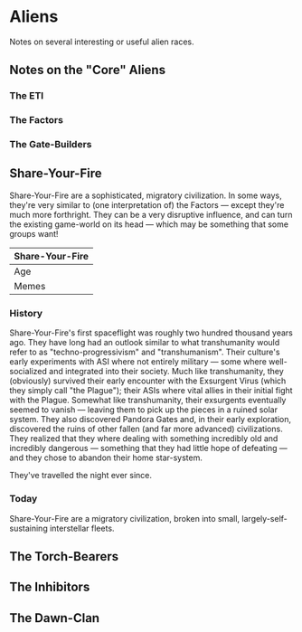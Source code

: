 # Aliens

Notes on several interesting or useful alien races.

## Notes on the "Core" Aliens

### The ETI

### The Factors

### The Gate-Builders

## Share-Your-Fire

Share-Your-Fire are a sophisticated, migratory civilization.
In some ways, they're very similar to (one interpretation of) the Factors — except they're much more forthright.
They can be a very disruptive influence, and can turn the existing game-world on its head — which may be something that some groups want!

| Share-Your-Fire |
| --------------- |
| Age | 200 thousand years |
| Memes | Hedonism, Curiocity, Migration, Survival, Openness, Techno-Progressivism, Transcendance |

### History

Share-Your-Fire's first spaceflight was roughly two hundred thousand years ago.
They have long had an outlook similar to what transhumanity would refer to as "techno-progressivism" and "transhumanism".
Their culture's early experiments with ASI where not entirely military — some where well-socialized and integrated into their society.
Much like transhumanity, they (obviously) survived their early encounter with the Exsurgent Virus (which they simply call "the Plague"); their ASIs where vital allies in their initial fight with the Plague.
Somewhat like transhumanity, their exsurgents eventually seemed to vanish — leaving them to pick up the pieces in a ruined solar system.
They also discovered Pandora Gates and, in their early exploration, discovered the ruins of other fallen (and far more advanced) civilizations.
They realized that they where dealing with something incredibly old and incredibly dangerous — something that they had little hope of defeating — and they chose to abandon their home star-system.

They've travelled the night ever since.

### Today

Share-Your-Fire are a migratory civilization, broken into small, largely-self-sustaining interstellar fleets.

## The Torch-Bearers

## The Inhibitors

## The Dawn-Clan
